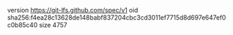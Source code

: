 version https://git-lfs.github.com/spec/v1
oid sha256:f4ea28c13628de148babf837204cbc3cd3011ef7715d8d697e647ef0c0b85c40
size 4757
